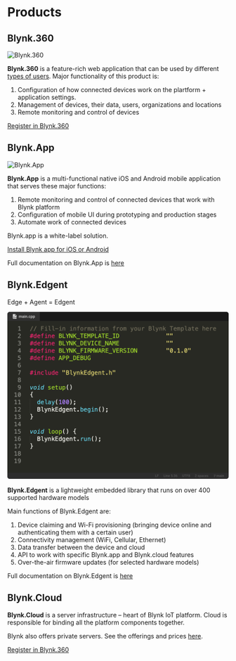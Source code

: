 # Products

## Blynk.360

![Blynk.360](https://user-images.githubusercontent.com/72824404/119524638-8041df00-bd86-11eb-831a-0d38fc6c07d3.png)

**Blynk.360** is a feature-rich web application that can be used by different [types of users](../concepts/users.md). Major functionality of this product is:

1. Configuration of how connected devices work on the plartform + application settings.
2. Management of devices, their data, users, organizations and locations 
3. Remote monitoring and control of devices

[Register in Blynk.360](https://blynk.cloud)

## Blynk.App

![Blynk.App](https://user-images.githubusercontent.com/72824404/119525085-e464a300-bd86-11eb-84dc-a4f3de0f7ec9.png)

**Blynk.App** is a multi-functional native iOS and Android mobile application that serves these major functions:

1. Remote monitoring and control of connected devices that work with Blynk platform
2. Configuration of mobile UI during prototyping and production stages
3. Automate work of connected devices

Blynk.app is a white-label solution.

[Install Blynk app for iOS or Android](../downloads/blynk-apps-for-ios-and-android.md)

Full documentation on Blynk.App is [here](../mobile-applications/overview.md)

## Blynk.Edgent

Edge + Agent = Edgent

![](../.gitbook/assets/blynk-code-ide-wifi-provisioning.png)

**Blynk.Edgent** is a lightweight embedded library that runs on over 400 supported hardware models

Main functions of Blynk.Edgent are:

1. Device claiming and Wi-Fi provisioning \(bringing device online and authenticating them with a certain user\)
2. Connectivity management \(WiFi, Cellular, Ethernet\)
3. Data transfer between the device and cloud 
4. API to work with specific Blynk.app and Blynk.cloud features
5. Over-the-air firmware updates \(for selected hardware models\)

Full documentation on Blynk.Edgent is [here](../blynk.edgent/overview.md)

## Blynk.Cloud

**Blynk.Cloud** is a server infrastructure – heart of Blynk IoT platform. Cloud is responsible for binding all the platform components together.

Blynk also offers private servers. See the offerings and prices [here](https://blynk.io/pricing).

[Register in Blynk.360](https://blynk.cloud)

